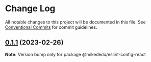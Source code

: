 # Change Log

All notable changes to this project will be documented in this file.
See [Conventional Commits](https://conventionalcommits.org) for commit guidelines.

## [0.1.1](https://github.com/mikededo/configs/compare/v0.1.0...v0.1.1) (2023-02-26)

**Note:** Version bump only for package @mikededo/eslint-config-react
